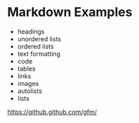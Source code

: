 # Markdown Examples

- headings
- unordered lists
- ordered lists
- text formatting
- code
- tables
- links
- images
- autolists
- lists

https://github.github.com/gfm/


